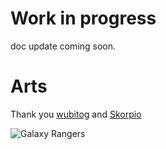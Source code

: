 # Work in progress

doc update coming soon.

# Arts

Thank you [wubitog](https://opengameart.org/users/wubitog) and [Skorpio](http://opengameart.org/users/skorpio)

![Galaxy Rangers](https://m.media-amazon.com/images/M/MV5BYTA2MzU4ODUtYmEyMC00ODM3LWI1YzgtNGFhZDI1MzBmODIxXkEyXkFqcGdeQXVyNTAyODkwOQ@@._V1_.jpg)
